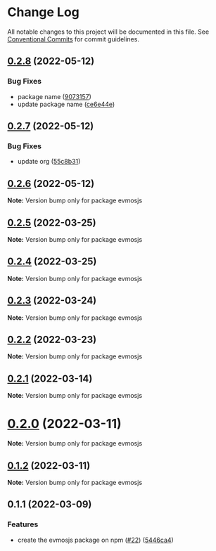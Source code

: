 # Change Log

All notable changes to this project will be documented in this file.
See [Conventional Commits](https://conventionalcommits.org) for commit guidelines.

## [0.2.8](https://github.com/AstraProtocol/evmosjs/compare/evmosjs@0.2.7...evmosjs@0.2.8) (2022-05-12)

### Bug Fixes

* package name ([9073157](https://github.com/AstraProtocol/evmosjs/commit/9073157dc04eeaecfcfadf40def227139d5c2f40))
* update package name ([ce6e44e](https://github.com/AstraProtocol/evmosjs/commit/ce6e44ecb39ef7f7f154f2350da7432e89dca6b8))

## [0.2.7](https://github.com/AstraProtocol/evmosjs/compare/evmosjs@0.2.6...evmosjs@0.2.7) (2022-05-12)

### Bug Fixes

* update org ([55c8b31](https://github.com/AstraProtocol/evmosjs/commit/55c8b31db011d1891d5a95c525f5fdc66c4b6143))

## [0.2.6](https://github.com/AstraProtocol/evmosjs/compare/evmosjs@0.2.5...evmosjs@0.2.6) (2022-05-12)

**Note:** Version bump only for package evmosjs

## [0.2.5](https://github.com/tharsis/evmosjs/compare/evmosjs@0.2.4...evmosjs@0.2.5) (2022-03-25)

**Note:** Version bump only for package evmosjs

## [0.2.4](https://github.com/tharsis/evmosjs/compare/evmosjs@0.2.3...evmosjs@0.2.4) (2022-03-25)

**Note:** Version bump only for package evmosjs

## [0.2.3](https://github.com/tharsis/evmosjs/compare/evmosjs@0.2.2...evmosjs@0.2.3) (2022-03-24)

**Note:** Version bump only for package evmosjs

## [0.2.2](https://github.com/tharsis/evmosjs/compare/evmosjs@0.2.1...evmosjs@0.2.2) (2022-03-23)

**Note:** Version bump only for package evmosjs

## [0.2.1](https://github.com/tharsis/evmosjs/compare/evmosjs@0.2.0...evmosjs@0.2.1) (2022-03-14)

**Note:** Version bump only for package evmosjs

# [0.2.0](https://github.com/tharsis/evmosjs/compare/evmosjs@0.1.2...evmosjs@0.2.0) (2022-03-11)

**Note:** Version bump only for package evmosjs

## [0.1.2](https://github.com/tharsis/evmosjs/compare/evmosjs@0.1.1...evmosjs@0.1.2) (2022-03-11)

**Note:** Version bump only for package evmosjs

## 0.1.1 (2022-03-09)

### Features

* create the evmosjs package on npm ([#22](https://github.com/tharsis/evmosjs/issues/22)) ([5446ca4](https://github.com/tharsis/evmosjs/commit/5446ca4e6fc027c6d26d5fce598ba1a5d1480e54))
